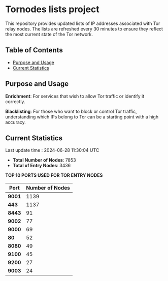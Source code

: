 # Tornodes lists project

This repository provides updated lists of IP addresses associated with Tor relay nodes. The lists are refreshed every 30 minutes to ensure they reflect the most current state of the Tor network.

## Table of Contents

- [Purpose and Usage](#purpose-and-usage)
- [Current Statistics](#current-statistics)


## Purpose and Usage

**Enrichment**: For services that wish to allow Tor traffic or identify it correctly.

**Blacklisting**: For those who want to block or control Tor traffic, understanding which IPs belong to Tor can be a starting point with a high accuracy.

## Current Statistics

Last update time : 2024-06-28 11:30:04 UTC

- **Total Number of Nodes**: 7853
- **Total of Entry Nodes**: 3436

**TOP 10 PORTS USED FOR TOR ENTRY NODES**

| **Port** | **Number of Nodes** |
|------|-----------------|
| **9001**   | 1139  |
| **443**   | 1137  |
| **8443**   | 91  |
| **9002**   | 77  |
| **9000**   | 69  |
| **80**   | 52  |
| **8080**   | 49  |
| **9100**   | 45  |
| **9200**   | 27  |
| **9003**   | 24  |

